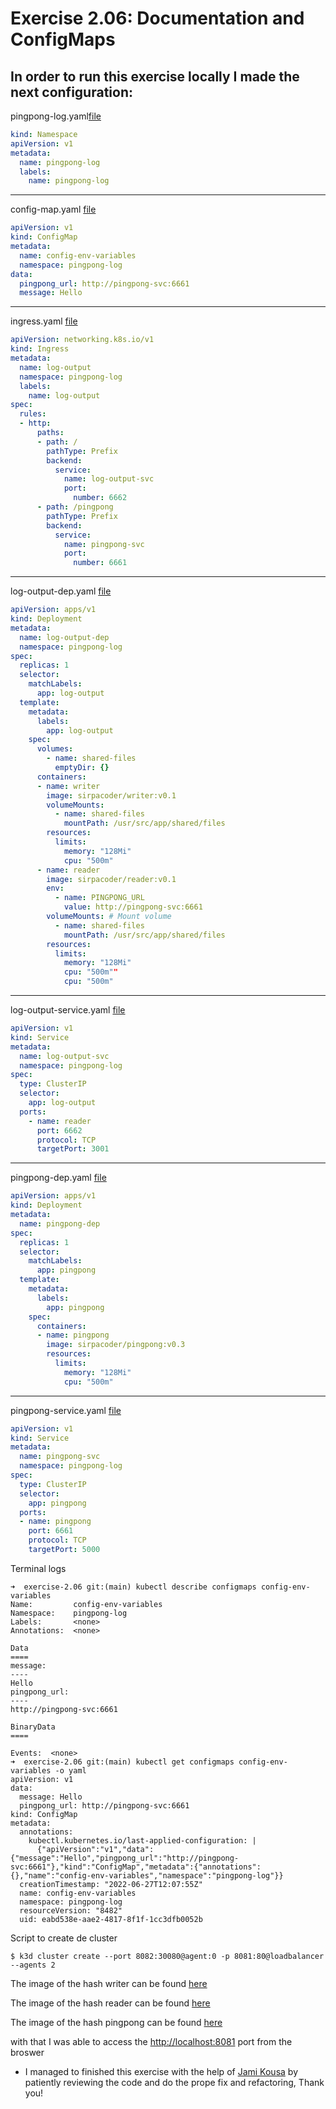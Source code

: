 # Exercise 2.06: Documentation and ConfigMaps

## In order to run this exercise locally I made the next configuration:

pingpong-log.yaml[file](./manifests/pingpong-log.yaml)
```yaml
kind: Namespace
apiVersion: v1
metadata:
  name: pingpong-log
  labels:
    name: pingpong-log
```
___
config-map.yaml [file](./manifests/config-map.yaml)
```yaml
apiVersion: v1
kind: ConfigMap
metadata:
  name: config-env-variables
  namespace: pingpong-log
data:
  pingpong_url: http://pingpong-svc:6661
  message: Hello
```
___
ingress.yaml [file](./manifests/ingress.yaml)
```yaml
apiVersion: networking.k8s.io/v1
kind: Ingress
metadata:
  name: log-output
  namespace: pingpong-log
  labels:
    name: log-output
spec:
  rules:
  - http:
      paths:
      - path: /
        pathType: Prefix
        backend:
          service:
            name: log-output-svc
            port: 
              number: 6662
      - path: /pingpong
        pathType: Prefix
        backend:
          service:
            name: pingpong-svc
            port: 
              number: 6661
```
___
log-output-dep.yaml [file](./manifests/log-output-dep.yml)
```yaml
apiVersion: apps/v1
kind: Deployment
metadata:
  name: log-output-dep
  namespace: pingpong-log
spec:
  replicas: 1
  selector:
    matchLabels:
      app: log-output
  template:
    metadata:
      labels:
        app: log-output
    spec:
      volumes:
        - name: shared-files
          emptyDir: {}
      containers:
      - name: writer
        image: sirpacoder/writer:v0.1
        volumeMounts:
          - name: shared-files
            mountPath: /usr/src/app/shared/files
        resources:
          limits:
            memory: "128Mi"
            cpu: "500m"
      - name: reader
        image: sirpacoder/reader:v0.1
        env:
          - name: PINGPONG_URL
            value: http://pingpong-svc:6661
        volumeMounts: # Mount volume
          - name: shared-files
            mountPath: /usr/src/app/shared/files
        resources:
          limits:
            memory: "128Mi"
            cpu: "500m""
            cpu: "500m"
```
___
log-output-service.yaml [file](./manifests/log-output-service.yaml)
```yaml
apiVersion: v1
kind: Service
metadata:
  name: log-output-svc
  namespace: pingpong-log
spec:
  type: ClusterIP
  selector:
    app: log-output
  ports:
    - name: reader
      port: 6662
      protocol: TCP
      targetPort: 3001
```
___
pingpong-dep.yaml [file](./manifests/pingpong-dep.yml)
```yaml
apiVersion: apps/v1
kind: Deployment
metadata:
  name: pingpong-dep
spec:
  replicas: 1
  selector:
    matchLabels:
      app: pingpong
  template:
    metadata:
      labels:
        app: pingpong
    spec:
      containers:
      - name: pingpong
        image: sirpacoder/pingpong:v0.3
        resources:
          limits:
            memory: "128Mi"
            cpu: "500m"

```
___
pingpong-service.yaml [file](./manifests/pingpong-service.yaml)
```yaml
apiVersion: v1
kind: Service
metadata:
  name: pingpong-svc
  namespace: pingpong-log
spec:
  type: ClusterIP
  selector:
    app: pingpong
  ports:
  - name: pingpong
    port: 6661
    protocol: TCP
    targetPort: 5000
```
Terminal logs
```
➜  exercise-2.06 git:(main) kubectl describe configmaps config-env-variables
Name:         config-env-variables
Namespace:    pingpong-log
Labels:       <none>
Annotations:  <none>

Data
====
message:
----
Hello
pingpong_url:
----
http://pingpong-svc:6661

BinaryData
====

Events:  <none>
➜  exercise-2.06 git:(main) kubectl get configmaps config-env-variables -o yaml
apiVersion: v1
data:
  message: Hello
  pingpong_url: http://pingpong-svc:6661
kind: ConfigMap
metadata:
  annotations:
    kubectl.kubernetes.io/last-applied-configuration: |
      {"apiVersion":"v1","data":{"message":"Hello","pingpong_url":"http://pingpong-svc:6661"},"kind":"ConfigMap","metadata":{"annotations":{},"name":"config-env-variables","namespace":"pingpong-log"}}
  creationTimestamp: "2022-06-27T12:07:55Z"
  name: config-env-variables
  namespace: pingpong-log
  resourceVersion: "8482"
  uid: eabd538e-aae2-4817-8f1f-1cc3dfb0052b
```

Script to create de cluster
```
$ k3d cluster create --port 8082:30080@agent:0 -p 8081:80@loadbalancer --agents 2
```

The image of the hash writer can be found [here](https://hub.docker.com/r/sirpacoder/writer)

The image of the hash reader can be found [here](https://hub.docker.com/r/sirpacoder/reader)

The image of the hash pingpong can be found [here](https://hub.docker.com/r/sirpacoder/pingpong)

with that I was able to access the [http://localhost:8081](http://localhost:8081) port from the broswer

* I managed to finished this exercise with the help of [Jami Kousa](https://github.com/Jakousa) by patiently reviewing the code and do the prope fix and refactoring, Thank you!